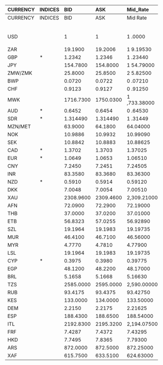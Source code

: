 | CURRENCY   | INDICES   | BID       | ASK       | Mid_Rate     | BID_1            | ASK_1      | Mid_Rate_1   |
|:-----------|:----------|:----------|:----------|:-------------|:-----------------|:-----------|:-------------|
| CURRENCY   | INDICES   | BID       | ASK       | Mid Rate     | BID              | ASK        | Mid Rate     |
|            |           |           |           |              | ZIG              | ZIG        | ZIG          |
| USD        |           | 1         | 1         | 1 .0000      | 1 2.9223 13.5849 |            | 13.2536      |
|            |           |           |           |              |                  |            |              |
| ZAR        |           | 19.1900   | 19.2006   | 1 9.19530    | 1.4125           | 1.4858     | 1.4492       |
| GBP        | *         | 1.2342    | 1.2346    | 1 .23440     | 15.9487          | 16.7719    | 16.3603      |
| JPY        |           | 154.7800  | 154.8000  | 1 54.79000   | 11.3935          | 11.9792    | 11.6864      |
| ZMW/ZMK    |           | 25.8000   | 25.8500   | 2 5.82500    | 1.8991           | 2.0004     | 1.9498       |
| BWP        |           | 0.0720    | 0.0722    | 0 .07210     | 0.9304           | 0.9808     | 0.9556       |
| CHF        |           | 0.9123    | 0.9127    | 0 .91250     | 11.7890          | 12.3989    | 12.0940      |
| MWK        |           | 1716.7300 | 1750.0300 | 1 ,733.38000 | 126.3704         | 135.4271   | 130.8988     |
| AUD        | *         | 0.6452    | 0.6454    | 0 .64530     | 8.3374           | 8.7676     | 8.5525       |
| SDR        | *         | 1.314490  | 1.314490  | 1 .31449     | 17.4217          | 17.4217    | 17.4217      |
| MZN/MET    |           | 63.9000   | 64.1800   | 64.04000     | 4.7037           | 4.9666     | 4.8352       |
| NOK        |           | 10.9886   | 10.9932   | 10.99090     | 0.8088           | 0.8507     | 0.8298       |
| SEK        |           | 10.8842   | 10.8883   | 10.88625     | 0.8011           | 0.8425     | 0.8218       |
| CAD        | *         | 1.3702    | 1.3703    | 1.37025      | 0.1008           | 0.1060     | 0.1034       |
| EUR        | *         | 1.0649    | 1.0653    | 1.06510      | 13.7609          | 14.4719    | 14.1164      |
| CNY        |           | 7.2450    | 7.2451    | 7.24505      | 0.5333           | 0.5606     | 0.5470       |
| INR        |           | 83.3580   | 83.3680   | 83.36300     | 6.1360           | 6.4514     | 6.2937       |
| NZD        | *         | 0.5910    | 0.5914    | 0.59120      | 7.6370           | 8.0341     | 7.8356       |
| DKK        |           | 7.0048    | 7.0054    | 7.00510      | 0.5156           | 0.5421     | 0.5289       |
| XAU        |           | 2308.9600 | 2309.4600 | 2,309.21000  | 29837.0738       | 31373.7831 | 30605.4285   |
| AFN        |           | 72.0900   | 72.2900   | 72.19000     | 5.3066           | 5.5942     | 5.4504       |
| THB        |           | 37.0000   | 37.0200   | 37.01000     | 2.7236           | 2.8648     | 2.7942       |
| ETB        |           | 56.8323   | 57.0255   | 56.92890     | 4.1834           | 4.4129     | 4.2982       |
| SZL        |           | 19.1964   | 19.1983   | 19.19735     | 1.4130           | 1.4856     | 1.4493       |
| MUR        |           | 46.4100   | 46.7100   | 46.56000     | 3.4162           | 3.6146     | 3.5154       |
| MYR        |           | 4.7770    | 4.7810    | 4.77900      | 0.3516           | 0.3699     | 0.3608       |
| LSL        |           | 19.1964   | 19.1983   | 19.19735     | 1.4130           | 1.4856     | 1.4493       |
| CYP        | *         | 0.3975    | 0.3980    | 0.39775      | 0.0292           | 0.0307     | 0.0300       |
| EGP        |           | 48.1200   | 48.2200   | 48.17000     | 3.5421           | 3.7315     | 3.6368       |
| BRL        |           | 5.1658    | 5.1668    | 5.16630      | 0.3802           | 0.3998     | 0.3900       |
| TZS        |           | 2585.0000 | 2595.0000 | 2,590.00000  | 190.2848         | 200.8156   | 195.5502     |
| RUB        |           | 93.4175   | 93.4375   | 93.42750     | 6.8765           | 7.2307     | 7.0536       |
| KES        |           | 133.0000  | 134.0000  | 133.50000    | 9.7902           | 10.3696    | 10.0799      |
| DEM        |           | 2.2150    | 2.2175    | 2.21625      | 0.1630           | 0.1716     | 0.1673       |
| ESP        |           | 188.4300  | 188.6500  | 188.54000    | 13.8705          | 14.5987    | 14.2346      |
| ITL        |           | 2192.8300 | 2195.3200 | 2,194.07500  | 161.4167         | 169.8861   | 165.6514     |
| FRF        |           | 7.4287    | 7.4372    | 7.43295      | 0.5468           | 0.5755     | 0.5612       |
| HKD        |           | 7.7495    | 7.8365    | 7.79300      | 0.5704           | 0.6064     | 0.5884       |
| ARS        |           | 872.0000  | 872.5000  | 872.25000    | 64.1889          | 67.5189    | 65.8539      |
| XAF        |           | 615.7500  | 633.5100  | 624.63000    | 45.3260          | 49.0245    | 47.1753      |